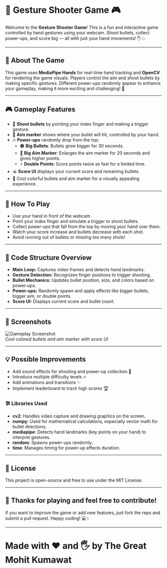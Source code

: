 # 🎯 Gesture Shooter Game 🎮

Welcome to the **Gesture Shooter Game**! This is a fun and interactive game controlled by hand gestures using your webcam. Shoot bullets, collect power-ups, and score big — all with just your hand movements! 🖐️💥

---

## 🚀 About The Game

This game uses **MediaPipe Hands** for real-time hand tracking and **OpenCV** for rendering the game visuals. Players control the aim and shoot bullets by making specific gestures. Different power-ups randomly appear to enhance your gameplay, making it more exciting and challenging! 🎉

---

## 🎮 Gameplay Features

- 🔫 **Shoot bullets** by pointing your index finger and making a trigger gesture.
- 🎯 **Aim marker** shows where your bullet will hit, controlled by your hand.
- 🔥 **Power-ups** randomly drop from the top:
  - 🟠 **Big Bullets**: Bullets grow bigger for 30 seconds.
  - 🔵 **Big Aim Marker**: Enlarges the aim marker for 20 seconds and gives higher points.
  - ⚡ **Double Points**: Score points twice as fast for a limited time.
- 📊 **Score UI** displays your current score and remaining bullets.
- 🎨 Cool colorful bullets and aim marker for a visually appealing experience.

---

## 🎯 How To Play

- Use your hand in front of the webcam.
- Point your index finger and simulate a trigger to shoot bullets.
- Collect power-ups that fall from the top by moving your hand over them.
- Watch your score increase and bullets decrease with each shot.
- Avoid running out of bullets or missing too many shots!

---

## 🧩 Code Structure Overview

- **Main Loop:** Captures video frames and detects hand landmarks.
- **Gesture Detection:** Recognizes finger positions to trigger shooting.
- **Bullet Mechanics:** Updates bullet position, size, and colors based on power-ups.
- **Power-ups:** Randomly spawn and apply effects like bigger bullets, bigger aim, or double points.
- **Score UI:** Displays current score and bullet count.

---

## 🎨 Screenshots

![Gameplay Screenshot](./screenshots/gameplay.png)  
*Cool colored bullets and aim marker with score UI*

---

## 💡 Possible Improvements

- Add sound effects for shooting and power-up collection 🎵
- Introduce multiple difficulty levels 🔥
- Add animations and transitions ✨
- Implement leaderboard to track high scores 🏆


### 🛠️ Libraries Used

- **cv2**: Handles video capture and drawing graphics on the screen.
- **numpy**: Used for mathematical calculations, especially vector math for bullet directions.
- **mediapipe**: Detects hand landmarks (key points on your hand) to interpret gestures.
- **random**: Spawns power-ups randomly.
- **time**: Manages timing for power-up effects duration.

---

## 📝 License

This project is open-source and free to use under the MIT License.

---



## 🙌 Thanks for playing and feel free to contribute!

If you want to improve the game or add new features, just fork the repo and submit a pull request. Happy coding! 💻✨

---

# Made with ❤️ and 🖐️ by The Great Mohit Kumawat
